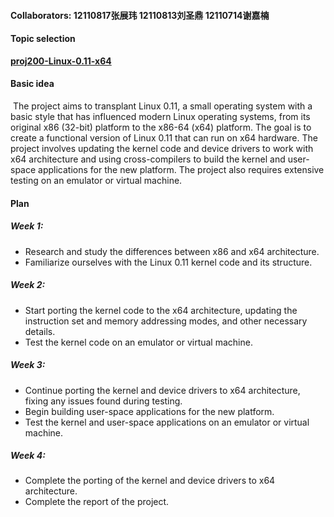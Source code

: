 #### Collaborators: 12110817张展玮  12110813刘圣鼎  12110714谢嘉楠

#### Topic selection

**[proj200-Linux-0.11-x64](https://github.com/oscomp/proj200-Linux-0.11-x64)**

#### Basic idea

​	The project aims to transplant Linux 0.11, a small operating system with a basic style that has influenced modern Linux operating systems, from its original x86 (32-bit) platform to the x86-64 (x64) platform. The goal is to create a functional version of Linux 0.11 that can run on x64 hardware. The project involves updating the kernel code and device drivers to work with x64 architecture and using cross-compilers to build the kernel and user-space applications for the new platform. The project also requires extensive testing on an emulator or virtual machine.

#### Plan

##### Week 1:

- Research and study the differences between x86 and x64 architecture.
- Familiarize ourselves with the Linux 0.11 kernel code and its structure.

##### Week 2:

- Start porting the kernel code to the x64 architecture, updating the instruction set and memory addressing modes, and other necessary details.
- Test the kernel code on an emulator or virtual machine.

##### Week 3:

- Continue porting the kernel and device drivers to x64 architecture, fixing any issues found during testing.
- Begin building user-space applications for the new platform.
- Test the kernel and user-space applications on an emulator or virtual machine.

##### Week 4:

- Complete the porting of the kernel and device drivers to x64 architecture.
- Complete the report of the project.